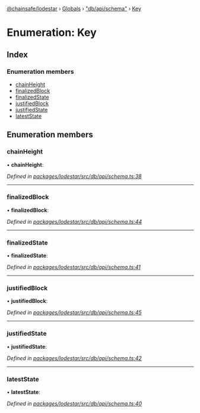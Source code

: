 [@chainsafe/lodestar](../README.md) › [Globals](../globals.md) › ["db/api/schema"](../modules/_db_api_schema_.md) › [Key](_db_api_schema_.key.md)

# Enumeration: Key

## Index

### Enumeration members

* [chainHeight](_db_api_schema_.key.md#chainheight)
* [finalizedBlock](_db_api_schema_.key.md#finalizedblock)
* [finalizedState](_db_api_schema_.key.md#finalizedstate)
* [justifiedBlock](_db_api_schema_.key.md#justifiedblock)
* [justifiedState](_db_api_schema_.key.md#justifiedstate)
* [latestState](_db_api_schema_.key.md#lateststate)

## Enumeration members

###  chainHeight

• **chainHeight**:

*Defined in [packages/lodestar/src/db/api/schema.ts:38](https://github.com/ChainSafe/lodestar/blob/9711bce31/packages/lodestar/src/db/api/schema.ts#L38)*

___

###  finalizedBlock

• **finalizedBlock**:

*Defined in [packages/lodestar/src/db/api/schema.ts:44](https://github.com/ChainSafe/lodestar/blob/9711bce31/packages/lodestar/src/db/api/schema.ts#L44)*

___

###  finalizedState

• **finalizedState**:

*Defined in [packages/lodestar/src/db/api/schema.ts:41](https://github.com/ChainSafe/lodestar/blob/9711bce31/packages/lodestar/src/db/api/schema.ts#L41)*

___

###  justifiedBlock

• **justifiedBlock**:

*Defined in [packages/lodestar/src/db/api/schema.ts:45](https://github.com/ChainSafe/lodestar/blob/9711bce31/packages/lodestar/src/db/api/schema.ts#L45)*

___

###  justifiedState

• **justifiedState**:

*Defined in [packages/lodestar/src/db/api/schema.ts:42](https://github.com/ChainSafe/lodestar/blob/9711bce31/packages/lodestar/src/db/api/schema.ts#L42)*

___

###  latestState

• **latestState**:

*Defined in [packages/lodestar/src/db/api/schema.ts:40](https://github.com/ChainSafe/lodestar/blob/9711bce31/packages/lodestar/src/db/api/schema.ts#L40)*
